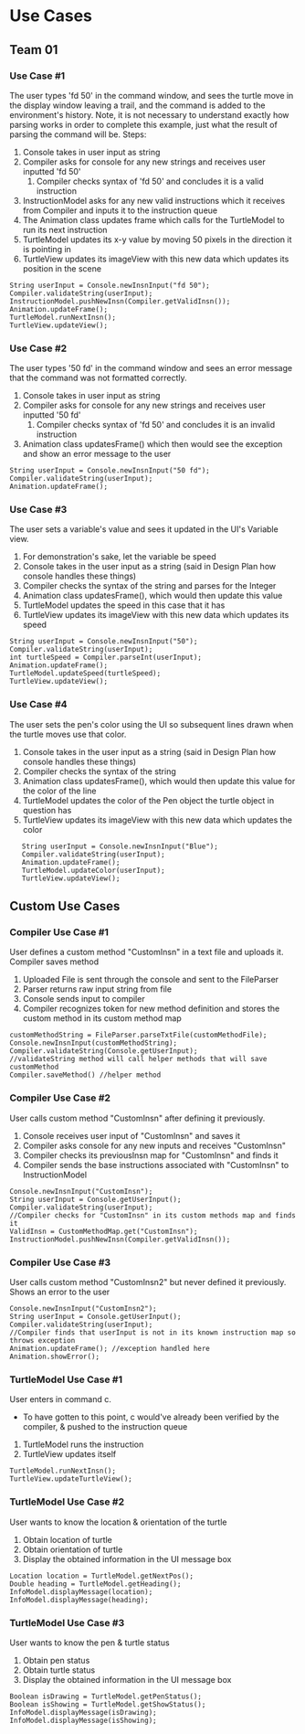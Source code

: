 # Use Cases
## Team 01

### Use Case #1
The user types 'fd 50' in the command window, and sees the turtle move in the display window leaving a trail, and the command is added to the environment's history.
Note, it is not necessary to understand exactly how parsing works in order to complete this example, just what the result of parsing the command will be.
Steps:
1) Console takes in user input as string
2) Compiler asks for console for any new strings and receives user inputted 'fd 50'
   1) Compiler checks syntax of 'fd 50' and concludes it is a valid instruction
3) InstructionModel asks for any new valid instructions which it receives from Compiler and inputs it to
   the instruction queue
4) The Animation class updates frame which calls for the TurtleModel to run its next instruction
5) TurtleModel updates its x-y value by moving 50 pixels in the direction it is pointing in
6) TurtleView updates its imageView with this new data which updates its position in the scene
~~~
String userInput = Console.newInsnInput("fd 50");
Compiler.validateString(userInput);
InstructionModel.pushNewInsn(Compiler.getValidInsn());
Animation.updateFrame();
TurtleModel.runNextInsn();
TurtleView.updateView();
~~~

### Use Case #2
The user types '50 fd' in the command window and sees an error message that the command was not formatted correctly.
1) Console takes in user input as string
2) Compiler asks for console for any new strings and receives user inputted '50 fd'
   1) Compiler checks syntax of 'fd 50' and concludes it is an invalid instruction
3) Animation class updatesFrame() which then would see the exception and show an error message to the user
~~~
String userInput = Console.newInsnInput("50 fd");
Compiler.validateString(userInput);
Animation.updateFrame();
~~~

### Use Case #3
The user sets a variable's value and sees it updated in the UI's Variable view.
1) For demonstration's sake, let the variable be speed
2) Console takes in the user input as a string (said in Design Plan how console handles these things)
3) Compiler checks the syntax of the string and parses for the Integer
4) Animation class updatesFrame(), which would then update this value
5) TurtleModel updates the speed in this case that it has
6) TurtleView updates its imageView with this new data which updates its speed
~~~
String userInput = Console.newInsnInput("50");
Compiler.validateString(userInput);
int turtleSpeed = Compiler.parseInt(userInput);
Animation.updateFrame();
TurtleModel.updateSpeed(turtleSpeed);
TurtleView.updateView();
~~~

### Use Case #4
The user sets the pen's color using the UI so subsequent lines drawn when the turtle moves use that color.
1) Console takes in the user input as a string (said in Design Plan how console handles these things)
2) Compiler checks the syntax of the string
3) Animation class updatesFrame(), which would then update this value for the color of the line
4) TurtleModel updates the color of the Pen object the turtle object in question has
5) TurtleView updates its imageView with this new data which updates the color
~~~
   String userInput = Console.newInsnInput("Blue");
   Compiler.validateString(userInput);
   Animation.updateFrame();
   TurtleModel.updateColor(userInput);
   TurtleView.updateView();
~~~

## Custom Use Cases

### Compiler Use Case #1
User defines a custom method "CustomInsn" in a text file and uploads it. Compiler saves method
1) Uploaded File is sent through the console and sent to the FileParser
2) Parser returns raw input string from file
3) Console sends input to compiler
4) Compiler recognizes token for new method definition and stores the custom method in its custom method map
~~~
customMethodString = FileParser.parseTxtFile(customMethodFile);
Console.newInsnInput(customMethodString);
Compiler.validateString(Console.getUserInput);
//validateString method will call helper methods that will save customMethod
Compiler.saveMethod() //helper method
~~~

### Compiler Use Case #2
User calls custom method "CustomInsn" after defining it previously.
1) Console receives user input of "CustomInsn" and saves it
2) Compiler asks console for any new inputs and receives "CustomInsn"
3) Compiler checks its previousInsn map for "CustomInsn" and finds it
4) Compiler sends the base instructions associated with "CustomInsn" to InstructionModel
~~~
Console.newInsnInput("CustomInsn");
String userInput = Console.getUserInput();
Compiler.validateString(userInput);
//Compiler checks for "CustomInsn" in its custom methods map and finds it
ValidInsn = CustomMethodMap.get("CustomInsn");
InstructionModel.pushNewInsn(Compiler.getValidInsn());
~~~

### Compiler Use Case #3
User calls custom method "CustomInsn2" but never defined it previously. Shows an error to the user
~~~
Console.newInsnInput("CustomInsn2");
String userInput = Console.getUserInput();
Compiler.validateString(userInput);
//Compiler finds that userInput is not in its known instruction map so throws exception
Animation.updateFrame(); //exception handled here
Animation.showError();
~~~

### TurtleModel Use Case #1
User enters in command c.
* To have gotten to this point, c would've already been verified by the compiler, & pushed to 
  the instruction queue
1) TurtleModel runs the instruction
2) TurtleView updates itself
~~~
TurtleModel.runNextInsn();
TurtleView.updateTurtleView();
~~~

### TurtleModel Use Case #2
User wants to know the location & orientation of the turtle
1) Obtain location of turtle
2) Obtain orientation of turtle
3) Display the obtained information in the UI message box
~~~
Location location = TurtleModel.getNextPos();
Double heading = TurtleModel.getHeading();
InfoModel.displayMessage(location);
InfoModel.displayMessage(heading);
~~~

### TurtleModel Use Case #3
User wants to know the pen & turtle status
1) Obtain pen status
2) Obtain turtle status
3) Display the obtained information in the UI message box
~~~
Boolean isDrawing = TurtleModel.getPenStatus();
Boolean isShowing = TurtleModel.getShowStatus();
InfoModel.displayMessage(isDrawing);
InfoModel.displayMessage(isShowing);
~~~
